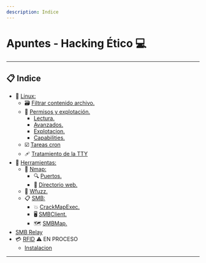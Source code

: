 ```yaml
---
description: Indice
---
```


# Apuntes - Hacking Ético 💻

***

## 📋 Indice

* 📜 [Linux:](https://github.com/w0lfst/Apuntes/tree/main/Linux)
  * 🗃️ [Filtrar contenido archivo.](linux/filtrar-contenido-archivo.md#filtrar-contenido-arhivo)
  * 🔐 [Permisos y explotación.](linux-1/permisos.md#lectura-de-permisos)
    * [Lectura.](linux-1/permisos.md#lectura-de-permisos)
    * [Avanzados.](linux-1/permisos.md#permisos-avanzados)
    * [Explotacion.](linux-1/permisos.md#explotación-permisos-suid)
    * [Capabilities.](linux-1/permisos.md#capabilities)
  * ☑️ [Tareas cron](linux-2/tareas-cron.md#️-proximamente)
  * 🩹 [Tratamiento de la TTY](linux-3/tty.md#tratamiento-de-la-tty)
* 🧰 [Herramientas:](https://github.com/w0lfst/Apuntes-Hacking-Etico/tree/main/Herramientas)
  * 👀 [Nmap:](https://github.com/w0lfst/Apuntes-Hacking-Etico/tree/main/Herramientas/nmap)
    * 🔍 [Puertos.](herramientas/nmap/escaneo-de-puertos.md#escanear-puertos)
    * 📂 [Directorio web.](herramientas-1/nmap/escaneo-directorio-web.md#directorio-web)
  * 🐙 [Wfuzz.](herramientas-2/wfuzz/wfuzz.md#wfuzz)
  * 📋 [SMB:](https://github.com/w0lfst/Apuntes/tree/main/Samba)
    * 💥 [CrackMapExec.](https://github.com/w0lfst/Apuntes/blob/main/Samba/CrackMapExec.md#crackmapexec-o-cme-)
    * 🖥️ [SMBClient.](https://github.com/w0lfst/Apuntes/blob/main/Samba/SMBClient.md#smbclient)
    * 🗺️ [SMBMap.](https://github.com/w0lfst/Apuntes/blob/main/Samba/SMBMap.md#smbmap)
* [SMB Relay](samba-1/smb-relay-tipico.md#smb-relay-tipico)
* 💳 [RFID](https://github.com/w0lfst/Apuntes-Hacking-Etico/tree/main/RFID) ⚠️ EN PROCESO
  * [Instalacion](rfid/proxmark.md#️-en-proceso)

***
